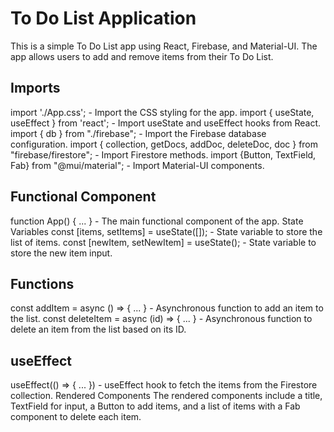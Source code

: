 # To Do List Application

This is a simple To Do List app using React, Firebase, and Material-UI. The app allows users to add and remove items from their To Do List.

## Imports
import './App.css'; - Import the CSS styling for the app.
import { useState, useEffect } from 'react'; - Import useState and useEffect hooks from React.
import { db } from "./firebase"; - Import the Firebase database configuration.
import { collection, getDocs, addDoc, deleteDoc, doc } from "firebase/firestore"; - Import Firestore methods.
import {Button, TextField, Fab} from "@mui/material"; - Import Material-UI components.

## Functional Component
function App() { ... } - The main functional component of the app.
State Variables
const [items, setItems] = useState([]); - State variable to store the list of items.
const [newItem, setNewItem] = useState(); - State variable to store the new item input.

## Functions
const addItem = async () => { ... } - Asynchronous function to add an item to the list.
const deleteItem = async (id) => { ... } - Asynchronous function to delete an item from the list based on its ID.

## useEffect
useEffect(() => { ... }) - useEffect hook to fetch the items from the Firestore collection.
Rendered Components
The rendered components include a title, TextField for input, a Button to add items, and a list of items with a Fab component to delete each item.

